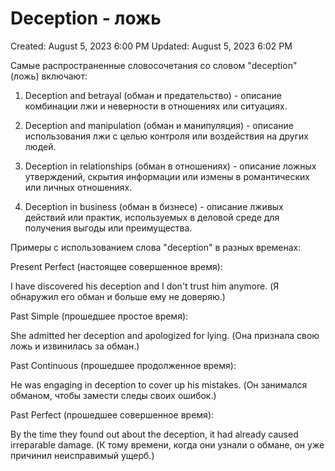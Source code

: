 # Deception - ложь

Created: August 5, 2023 6:00 PM
Updated: August 5, 2023 6:02 PM

Самые распространенные словосочетания со словом "deception" (ложь) включают:

1. Deception and betrayal (обман и предательство) - описание комбинации лжи и неверности в отношениях или ситуациях.

2. Deception and manipulation (обман и манипуляция) - описание использования лжи с целью контроля или воздействия на других людей.

3. Deception in relationships (обман в отношениях) - описание ложных утверждений, скрытия информации или измены в романтических или личных отношениях.

4. Deception in business (обман в бизнесе) - описание лживых действий или практик, используемых в деловой среде для получения выгоды или преимущества.

Примеры с использованием слова "deception" в разных временах:

Present Perfect (настоящее совершенное время):

I have discovered his deception and I don't trust him anymore. (Я обнаружил его обман и больше ему не доверяю.)

Past Simple (прошедшее простое время):

She admitted her deception and apologized for lying. (Она признала свою ложь и извинилась за обман.)

Past Continuous (прошедшее продолженное время):

He was engaging in deception to cover up his mistakes. (Он занимался обманом, чтобы замести следы своих ошибок.)

Past Perfect (прошедшее совершенное время):

By the time they found out about the deception, it had already caused irreparable damage. (К тому времени, когда они узнали о обмане, он уже причинил неисправимый ущерб.)